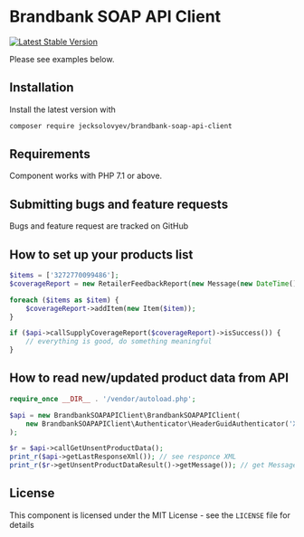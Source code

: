 # Brandbank SOAP API Client

[![Latest Stable Version](https://img.shields.io/packagist/v/jecksolovyev/brandbank-soap-api-client.svg)](https://packagist.org/packages/jecksolovyev/brandbank-soap-api-client)

Please see examples below. 

## Installation
Install the latest version with

```bash
composer require jecksolovyev/brandbank-soap-api-client
```

## Requirements
Component works with PHP 7.1 or above.

## Submitting bugs and feature requests
Bugs and feature request are tracked on GitHub

## How to set up your products list 
```php
$items = ['3272770099486'];
$coverageReport = new RetailerFeedbackReport(new Message(new DateTime()));

foreach ($items as $item) {
    $coverageReport->addItem(new Item($item));
}

if ($api->callSupplyCoverageReport($coverageReport)->isSuccess()) {
    // everything is good, do something meaningful
}
```

## How to read new/updated product data from API

```php
require_once __DIR__ . '/vendor/autoload.php';

$api = new BrandbankSOAPAPIClient\BrandbankSOAPAPIClient(
    new BrandbankSOAPAPIClient\Authenticator\HeaderGuidAuthenticator('XXXX')
);

$r = $api->callGetUnsentProductData();
print_r($api->getLastResponseXml()); // see responce XML
print_r($r->getUnsentProductDataResult()->getMessage()); // get Message object
```

## License
This component is licensed under the MIT License - see the `LICENSE` file for details